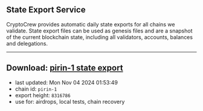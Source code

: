 ## State Export Service
CryptoCrew provides automatic daily state exports for all chains we validate. State export files can be used as genesis files and are a snapshot of the current blockchain state, including all validators, accounts, balances and delegations.

---
**Download: [pirin-1 state export](https://dl-eu2.ccvalidators.com/SERVICE/nolus/pirin-1_export_8316786.json)**
---

- last updated: Mon Nov 04 2024 01:53:49
- chain id: `pirin-1`
- export height: `8316786`
- use for: airdrops, local tests, chain recovery
